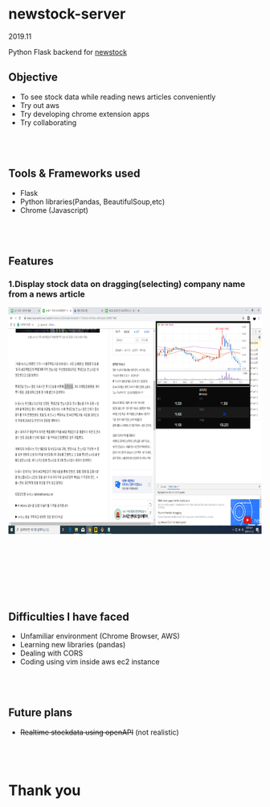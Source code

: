 # newstock-server
2019.11

Python Flask backend for <a href='https://github.com/littlejkim/newstock'>newstock</a>


## Objective
* To see stock data while reading news articles conveniently
* Try out aws
* Try developing chrome extension apps
* Try collaborating
<br><br><br><br>
## Tools & Frameworks used
* Flask
* Python libraries(Pandas, BeautifulSoup,etc)
* Chrome (Javascript)
<br><br><br><br>
## Features
### 1.Display stock data on dragging(selecting) company name from a news article
<img src='https://github.com/lpaqkosw/readmeImages/blob/master/newstock/newstock.png' height='450' width='800'></img>
<br><br><br><br><br><br><br><br>
## Difficulties I have faced
* Unfamiliar environment (Chrome Browser, AWS)
* Learning new libraries (pandas)
* Dealing with CORS
* Coding using vim inside aws ec2 instance
<br><br><br><br>
## Future plans
* <s>Realtime stockdata using openAPI</s> (not realistic)
<br><br><br><br>
# Thank you
